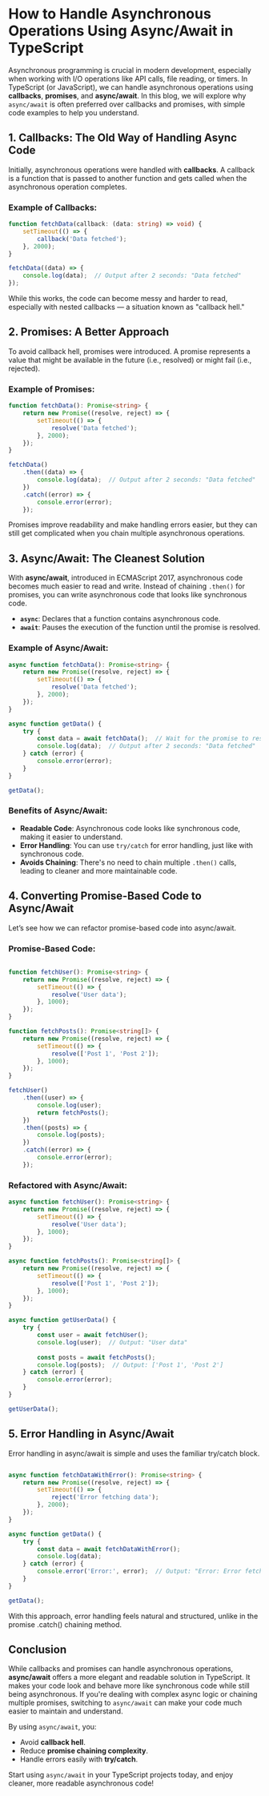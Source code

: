 # How to Handle Asynchronous Operations Using Async/Await in TypeScript

Asynchronous programming is crucial in modern development, especially when working with I/O operations like API calls, file reading, or timers. In TypeScript (or JavaScript), we can handle asynchronous operations using **callbacks**, **promises**, and **async/await**. In this blog, we will explore why `async/await` is often preferred over callbacks and promises, with simple code examples to help you understand.

## 1. Callbacks: The Old Way of Handling Async Code

Initially, asynchronous operations were handled with **callbacks**. A callback is a function that is passed to another function and gets called when the asynchronous operation completes.

### Example of Callbacks:

```typescript
function fetchData(callback: (data: string) => void) {
    setTimeout(() => {
        callback('Data fetched');
    }, 2000);
}

fetchData((data) => {
    console.log(data);  // Output after 2 seconds: "Data fetched"
});
```
While this works, the code can become messy and harder to read, especially with nested callbacks — a situation known as "callback hell."

## 2. Promises: A Better Approach

To avoid callback hell, promises were introduced. A promise represents a value that might be available in the future (i.e., resolved) or might fail (i.e., rejected).

### Example of Promises:

```typescript
function fetchData(): Promise<string> {
    return new Promise((resolve, reject) => {
        setTimeout(() => {
            resolve('Data fetched');
        }, 2000);
    });
}

fetchData()
    .then((data) => {
        console.log(data);  // Output after 2 seconds: "Data fetched"
    })
    .catch((error) => {
        console.error(error);
    });
```

Promises improve readability and make handling errors easier, but they can still get complicated when you chain multiple asynchronous operations.

## 3. Async/Await: The Cleanest Solution

With **async/await**, introduced in ECMAScript 2017, asynchronous code becomes much easier to read and write. Instead of chaining `.then()` for promises, you can write asynchronous code that looks like synchronous code.

- **`async`**: Declares that a function contains asynchronous code.
- **`await`**: Pauses the execution of the function until the promise is resolved.

### Example of Async/Await:

```typescript
async function fetchData(): Promise<string> {
    return new Promise((resolve, reject) => {
        setTimeout(() => {
            resolve('Data fetched');
        }, 2000);
    });
}

async function getData() {
    try {
        const data = await fetchData();  // Wait for the promise to resolve
        console.log(data);  // Output after 2 seconds: "Data fetched"
    } catch (error) {
        console.error(error);
    }
}

getData();
```
### Benefits of Async/Await:

- **Readable Code**: Asynchronous code looks like synchronous code, making it easier to understand.
- **Error Handling**: You can use `try/catch` for error handling, just like with synchronous code.
- **Avoids Chaining**: There's no need to chain multiple `.then()` calls, leading to cleaner and more maintainable code.

## 4. Converting Promise-Based Code to Async/Await
Let’s see how we can refactor promise-based code into async/await.

### Promise-Based Code:
```typescript

function fetchUser(): Promise<string> {
    return new Promise((resolve, reject) => {
        setTimeout(() => {
            resolve('User data');
        }, 1000);
    });
}

function fetchPosts(): Promise<string[]> {
    return new Promise((resolve, reject) => {
        setTimeout(() => {
            resolve(['Post 1', 'Post 2']);
        }, 1000);
    });
}

fetchUser()
    .then((user) => {
        console.log(user);
        return fetchPosts();
    })
    .then((posts) => {
        console.log(posts);
    })
    .catch((error) => {
        console.error(error);
    });
```
### Refactored with Async/Await:

```typescript
async function fetchUser(): Promise<string> {
    return new Promise((resolve, reject) => {
        setTimeout(() => {
            resolve('User data');
        }, 1000);
    });
}

async function fetchPosts(): Promise<string[]> {
    return new Promise((resolve, reject) => {
        setTimeout(() => {
            resolve(['Post 1', 'Post 2']);
        }, 1000);
    });
}

async function getUserData() {
    try {
        const user = await fetchUser();
        console.log(user);  // Output: "User data"
        
        const posts = await fetchPosts();
        console.log(posts);  // Output: ['Post 1', 'Post 2']
    } catch (error) {
        console.error(error);
    }
}

getUserData();
```
## 5. Error Handling in Async/Await
Error handling in async/await is simple and uses the familiar try/catch block.

```typescript

async function fetchDataWithError(): Promise<string> {
    return new Promise((resolve, reject) => {
        setTimeout(() => {
            reject('Error fetching data');
        }, 2000);
    });
}

async function getData() {
    try {
        const data = await fetchDataWithError();
        console.log(data);
    } catch (error) {
        console.error('Error:', error);  // Output: "Error: Error fetching data"
    }
}

getData();
```
With this approach, error handling feels natural and structured, unlike in the promise .catch() chaining method.

## Conclusion

While callbacks and promises can handle asynchronous operations, **async/await** offers a more elegant and readable solution in TypeScript. It makes your code look and behave more like synchronous code while still being asynchronous. If you're dealing with complex async logic or chaining multiple promises, switching to `async/await` can make your code much easier to maintain and understand.

By using `async/await`, you:

- Avoid **callback hell**.
- Reduce **promise chaining complexity**.
- Handle errors easily with **try/catch**.

Start using `async/await` in your TypeScript projects today, and enjoy cleaner, more readable asynchronous code!
